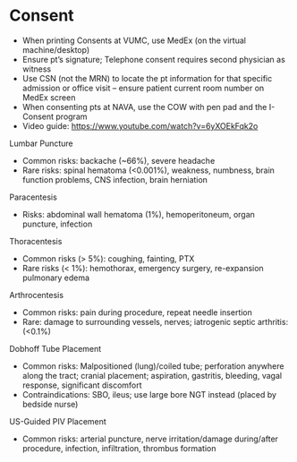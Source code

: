 # Consent

-   When printing Consents at VUMC, use MedEx (on the virtual
    machine/desktop)
-   Ensure pt’s signature; Telephone consent requires second physician
    as witness
-   Use CSN (not the MRN) to locate the pt information for that specific
    admission or office visit – ensure patient current room number on
    MedEx screen
-   When consenting pts at NAVA, use the COW with pen pad and the
    I-Consent program
-   Video guide:
    https://www.youtube.com/watch?v=6yXOEkFqk2o

Lumbar Puncture

-   Common risks: backache (\~66%), severe headache
-   Rare risks: spinal hematoma (\<0.001%), weakness, numbness, brain
    function problems, CNS infection, brain herniation

Paracentesis

-   Risks: abdominal wall hematoma (1%), hemoperitoneum, organ puncture,
    infection

Thoracentesis

-   Common risks (> 5%): coughing, fainting, PTX
-   Rare risks (\< 1%): hemothorax, emergency surgery, re-expansion
    pulmonary edema

Arthrocentesis

-   Common risks: pain during procedure, repeat needle insertion
-   Rare: damage to surrounding vessels, nerves; iatrogenic septic
    arthritis: (\<0.1%)

Dobhoff Tube Placement

-   Common risks: Malpositioned (lung)/coiled tube; perforation anywhere
    along the tract; cranial placement; aspiration, gastritis, bleeding,
    vagal response, significant discomfort
-   Contraindications: SBO, ileus; use large bore NGT instead (placed by
    bedside nurse)

US-Guided PIV Placement

-   Common risks: arterial puncture, nerve irritation/damage
    during/after procedure, infection, infiltration, thrombus formation
